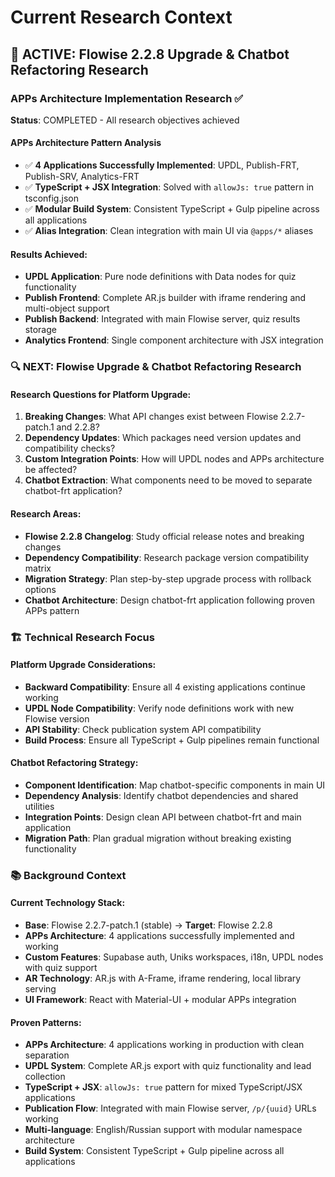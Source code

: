 # Current Research Context

## 🎯 ACTIVE: Flowise 2.2.8 Upgrade & Chatbot Refactoring Research

### APPs Architecture Implementation Research ✅

**Status**: COMPLETED - All research objectives achieved

#### APPs Architecture Pattern Analysis

-   ✅ **4 Applications Successfully Implemented**: UPDL, Publish-FRT, Publish-SRV, Analytics-FRT
-   ✅ **TypeScript + JSX Integration**: Solved with `allowJs: true` pattern in tsconfig.json
-   ✅ **Modular Build System**: Consistent TypeScript + Gulp pipeline across all applications
-   ✅ **Alias Integration**: Clean integration with main UI via `@apps/*` aliases

#### Results Achieved:

-   **UPDL Application**: Pure node definitions with Data nodes for quiz functionality
-   **Publish Frontend**: Complete AR.js builder with iframe rendering and multi-object support
-   **Publish Backend**: Integrated with main Flowise server, quiz results storage
-   **Analytics Frontend**: Single component architecture with JSX integration

### 🔍 NEXT: Flowise Upgrade & Chatbot Refactoring Research

#### Research Questions for Platform Upgrade:

1. **Breaking Changes**: What API changes exist between Flowise 2.2.7-patch.1 and 2.2.8?
2. **Dependency Updates**: Which packages need version updates and compatibility checks?
3. **Custom Integration Points**: How will UPDL nodes and APPs architecture be affected?
4. **Chatbot Extraction**: What components need to be moved to separate chatbot-frt application?

#### Research Areas:

-   **Flowise 2.2.8 Changelog**: Study official release notes and breaking changes
-   **Dependency Compatibility**: Research package version compatibility matrix
-   **Migration Strategy**: Plan step-by-step upgrade process with rollback options
-   **Chatbot Architecture**: Design chatbot-frt application following proven APPs pattern

### 🏗️ Technical Research Focus

#### Platform Upgrade Considerations:

-   **Backward Compatibility**: Ensure all 4 existing applications continue working
-   **UPDL Node Compatibility**: Verify node definitions work with new Flowise version
-   **API Stability**: Check publication system API compatibility
-   **Build Process**: Ensure all TypeScript + Gulp pipelines remain functional

#### Chatbot Refactoring Strategy:

-   **Component Identification**: Map chatbot-specific components in main UI
-   **Dependency Analysis**: Identify chatbot dependencies and shared utilities
-   **Integration Points**: Design clean API between chatbot-frt and main application
-   **Migration Path**: Plan gradual migration without breaking existing functionality

### 📚 Background Context

#### Current Technology Stack:

-   **Base**: Flowise 2.2.7-patch.1 (stable) → **Target**: Flowise 2.2.8
-   **APPs Architecture**: 4 applications successfully implemented and working
-   **Custom Features**: Supabase auth, Uniks workspaces, i18n, UPDL nodes with quiz support
-   **AR Technology**: AR.js with A-Frame, iframe rendering, local library serving
-   **UI Framework**: React with Material-UI + modular APPs integration

#### Proven Patterns:

-   **APPs Architecture**: 4 applications working in production with clean separation
-   **UPDL System**: Complete AR.js export with quiz functionality and lead collection
-   **TypeScript + JSX**: `allowJs: true` pattern for mixed TypeScript/JSX applications
-   **Publication Flow**: Integrated with main Flowise server, `/p/{uuid}` URLs working
-   **Multi-language**: English/Russian support with modular namespace architecture
-   **Build System**: Consistent TypeScript + Gulp pipeline across all applications
